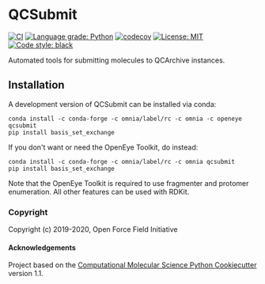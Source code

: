 # QCSubmit

[//]: # (Badges)
[![CI](https://github.com/openforcefield/qcsubmit/workflows/CI/badge.svg?branch=master)](https://github.com/openforcefield/qcsubmit/actions)
[![Language grade: Python](https://img.shields.io/lgtm/grade/python/g/openforcefield/qcsubmit.svg?logo=lgtm&logoWidth=18)](https://lgtm.com/projects/g/openforcefield/qcsubmit/context:python)
[![codecov](https://codecov.io/gh/openforcefield/qcsubmit/branch/master/graph/badge.svg)](https://codecov.io/gh/openforcefield/qcsubmit/branch/master)
[![License: MIT](https://img.shields.io/badge/License-MIT-yellow.svg)](https://opensource.org/licenses/MIT)
[![Code style: black](https://img.shields.io/badge/code%20style-black-000000.svg)](https://github.com/psf/black)


Automated tools for submitting molecules to QCArchive instances.


## Installation

A development version of QCSubmit can be installed via conda:

    conda install -c conda-forge -c omnia/label/rc -c omnia -c openeye qcsubmit
    pip install basis_set_exchange

If you don't want or need the OpenEye Toolkit, do instead:

    conda install -c conda-forge -c omnia/label/rc -c omnia qcsubmit
    pip install basis_set_exchange

Note that the OpenEye Toolkit is required to use fragmenter and protomer enumeration.
All other features can be used with RDKit.


### Copyright

Copyright (c) 2019-2020, Open Force Field Initiative


#### Acknowledgements

Project based on the
[Computational Molecular Science Python Cookiecutter](https://github.com/molssi/cookiecutter-cms) version 1.1.
